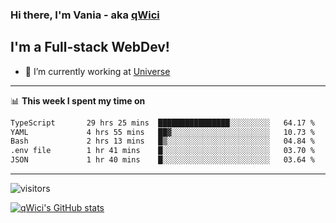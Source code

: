 ### Hi there, I'm Vania - aka [qWici][website]

## I'm a Full-stack WebDev!
- 🔭 I’m currently working at [Universe][universe]

---

📊 **This week I spent my time on**
<!--START_SECTION:waka-->

```txt
TypeScript       29 hrs 25 mins  ████████████████░░░░░░░░░   64.17 %
YAML             4 hrs 55 mins   ██▓░░░░░░░░░░░░░░░░░░░░░░   10.73 %
Bash             2 hrs 13 mins   █▒░░░░░░░░░░░░░░░░░░░░░░░   04.84 %
.env file        1 hr 41 mins    █░░░░░░░░░░░░░░░░░░░░░░░░   03.70 %
JSON             1 hr 40 mins    █░░░░░░░░░░░░░░░░░░░░░░░░   03.64 %
```

<!--END_SECTION:waka-->

---

![visitors](https://visitor-badge.glitch.me/badge?page_id=qWici)


[![qWici's GitHub stats](https://github-readme-stats.vercel.app/api?username=qWici)](https://github.com/qWici/github-readme-stats)

[website]: https://devkucher.com
[twitter]: https://twitter.com/KucherDev
[linkedin]: https://www.linkedin.com/in/ivankucher
[universe]: https://universeapps.limited
